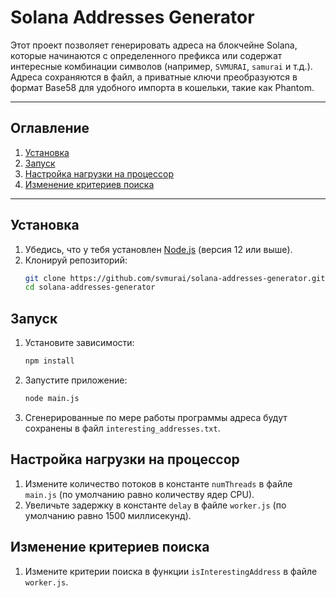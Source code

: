 # Solana Addresses Generator

Этот проект позволяет генерировать адреса на блокчейне Solana, которые начинаются с определенного префикса или содержат интересные комбинации символов (например, `SVMURAI`, `samurai` и т.д.). Адреса сохраняются в файл, а приватные ключи преобразуются в формат Base58 для удобного импорта в кошельки, такие как Phantom.

---

## Оглавление

1. [Установка](#установка)
2. [Запуск](#запуск)
3. [Настройка нагрузки на процессор](#настройка-нагрузки-на-процессор)
4. [Изменение критериев поиска](#изменение-критериев-поиска)

---

## Установка

1. Убедись, что у тебя установлен [Node.js](https://nodejs.org/) (версия 12 или выше).
2. Клонируй репозиторий:
   ```bash
   git clone https://github.com/svmurai/solana-addresses-generator.git
   cd solana-addresses-generator
   ```

## Запуск

1. Установите зависимости:
   ```bash
   npm install
   ```
2. Запустите приложение:
   ```bash
   node main.js
   ```
3. Сгенерированные по мере работы программы адреса будут сохранены в файл `interesting_addresses.txt`.

## Настройка нагрузки на процессор

1. Измените количество потоков в константе `numThreads` в файле `main.js` (по умолчанию равно количеству ядер CPU).
2. Увеличьте задержку в константе `delay` в файле `worker.js` (по умолчанию равно 1500 миллисекунд).

## Изменение критериев поиска

1. Измените критерии поиска в функции `isInterestingAddress` в файле `worker.js`.
